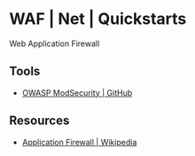 # WAF | Net | Quickstarts
Web Application Firewall

## Tools
- [OWASP ModSecurity | GitHub](https://github.com/owasp-modsecurity)

## Resources
- [Application Firewall | Wikipedia](https://en.wikipedia.org/wiki/Application_firewall)
